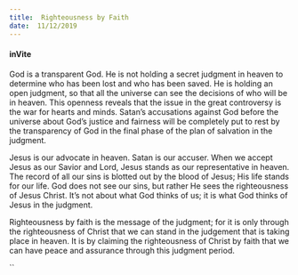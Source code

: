 ```yaml
---
title:  Righteousness by Faith
date:  11/12/2019
---
```


#### inVite

God is a transparent God. He is not holding a secret judgment in heaven to determine who has been lost and who has been saved. He is holding an open judgment, so that all the universe can see the decisions of who will be in heaven. This openness reveals that the issue in the great controversy is the war for hearts and minds. Satan’s accusations against God before the universe about God’s justice and fairness will be completely put to rest by the transparency of God in the final phase of the plan of salvation in the judgment.

Jesus is our advocate in heaven. Satan is our accuser. When we accept Jesus as our Savior and Lord, Jesus stands as our representative in heaven. The record of all our sins is blotted out by the blood of Jesus; His life stands for our life. God does not see our sins, but rather He sees the righteousness of Jesus Christ. It’s not about what God thinks of us; it is what God thinks of Jesus in the judgment.

Righteousness by faith is the message of the judgment; for it is only through the righteousness of Christ that we can stand in the judgement that is taking place in heaven. It is by claiming the righteousness of Christ by faith that we can have peace and assurance through this judgment period.

``